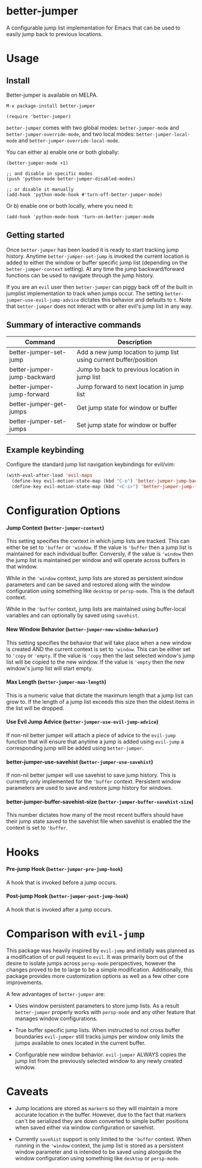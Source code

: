 # better-jumper

A configurable jump list implementation for Emacs that can be used to easily
jump back to previous locations.


# Usage

## Install

Better-jumper is available on MELPA.

`M-x package-install better-jumper`

```emacs-lisp
(require 'better-jumper)
```

`better-jumper` comes with two global modes: `better-jumper-mode` and
`better-jumper-override-mode`, and two local modes: `better-jumper-local-mode` and
`better-jumper-override-local-mode`.

You can either a) enable one or both globally:

```elisp
(better-jumper-mode +1)

;; and disable in specific modes
(push 'python-mode better-jumper-disabled-modes)

;; or disable it manually
(add-hook 'python-mode-hook #'turn-off-better-jumper-mode)
```

Or b) enable one or both locally, where you need it:

```elisp
(add-hook 'python-mode-hook 'turn-on-better-jumper-mode
```

## Getting started

Once `better-jumper` has been loaded it is ready to start tracking jump history.
Anytime `better-jumper-set-jump` is invoked the current location is added to
either the window or buffer specific jump list (depending on the
`better-jumper-context` setting). At any time the jump backward/forward
functions can be used to navigate through the jump history.

If you are an `evil` user then `better-jumper` can piggy back off of the built
in jumplist implementation to track when jumps occur. The setting
`better-jumper-use-evil-jump-advice` dictates this behavior and defaults to `t`.
Note that `better-jumper` does not interact with or alter evil's jump list in
any way.

## Summary of interactive commands

| Command                     | Description                                                         |
|--------------------------   |---------------------------------------------------------------------|
| better-jumper-set-jump      | Add a new jump location to jump list using current buffer/position  |
| better-jumper-jump-backward | Jump to back to previous location in jump list                      |
| better-jumper-jump-forward  | Jump forward to next location in jump list                          |
| better-jumper-get-jumps     | Get jump state for window or buffer                                 |
| better-jumper-set-jumps     | Set jump state for window or buffer                                 |

## Example keybinding

Configure the standard jump list navigation keybindings for evil/vim:

```lisp
(with-eval-after-load 'evil-maps
  (define-key evil-motion-state-map (kbd "C-o") 'better-jumper-jump-backward)
  (define-key evil-motion-state-map (kbd "<C-i>") 'better-jumper-jump-forward))
```

# Configuration Options

#### Jump Context (`better-jumper-context`)

This setting specifies the context in which jump lists are tracked. This can
either be set to `'buffer` or `'window`. If the value is `'buffer` then a jump
list is maintained for each individual buffer. Conversly, if the value is
`'window` then the jump list is maintained per window and will operate across
buffers in that window.

While in the `'window` context, jump lists are stored as persistent window
parameters and can be saved and restored along with the window configuration
using something like `desktop` or `persp-mode`. This is the default context.

While in the `'buffer` context, jump lists are maintained using buffer-local
variables and can optionally by saved using `savehist`.

#### New Window Behavior  (`better-jumper-new-window-behavior`)

This setting specifies the behavior that will take place when a new window is
created AND the current context is set to `'window`. This can be either set to
`'copy` or `'empty`. If the value is `'copy` then the last selected window's
jump list will be copied to the new window. If the value is `'empty` then the
new window's jump list will start empty.

#### Max Length  (`better-jumper-max-length`)

This is a numeric value that dictate the maximum length that a jump list can
grow to. If the length of a jump list exceeds this size then the oldest items in
the list will be dropped.

#### Use Evil Jump Advice (`better-jumper-use-evil-jump-advice`)

If non-nil better jumper will attach a piece of advice to the `evil-jump`
function that will ensure that anytime a jump is added using `evil-jump` a
corresponding jump will be added using `better-jumper`.

#### better-jumper-use-savehist (`better-jumper-use-savehist`)

If non-nil better jumper will use savehist to save jump history. This is
currently only implemented for the `'buffer` context. Persistent window
parameters are used to save and restore jump history for windows.

#### better-jumper-buffer-savehist-size (`better-jumper-buffer-savehist-size`)

This number dictates how many of the most recent buffers should have their jump
state saved to the savehist file when savehist is enabled the the context is set
to `'buffer`.

# Hooks

#### Pre-jump Hook (`better-jumper-pre-jump-hook`)

A hook that is invoked before a jump occurs.

#### Post-jump Hook (`better-jumper-post-jump-hook`)

A hook that is invoked after a jump occurs.

# Comparison with `evil-jump`

This package was heavily inspired by `evil-jump` and initially was planned as a
modification of or pull request to `evil`. It was primarily born out of the
desire to isolate jumps across `persp-mode` perspectives, however the changes
proved to be to large to be a simple modification. Additionally, this package
provides more customization options as well as a few other core improvements.

A few advantages of `better-jumper` are:

* Uses window persistent parameters to store jump lists. As a result
  `better-jumper` properly works with `persp-mode` and any other feature that
  manages window configurations.

* True buffer specific jump lists. When instructed to not cross buffer
  boundaries `evil-jumper` still tracks jumps per window only limits the jumps
  available to ones located in the current buffer.
  
* Configurable new window behavior. `evil-jumper` ALWAYS copies the jump list
  from the previously selected window to any newly created window.

# Caveats

* Jump locations are stored as `marker`s so they will maintain a more accurate
  location in the buffer. However, due to the fact that markers can't be
  serialized they are down converted to simple buffer positions when saved
  either via window configuration or savehist.
  
* Currently `savehist` support is only limited to the `'buffer` context. When
  running in the `'window` context, the jump list is stored as a persistent
  window parameter and is intended to be saved using alongside the window
  configuration using somethinig like `desktop` or `persp-mode`.
